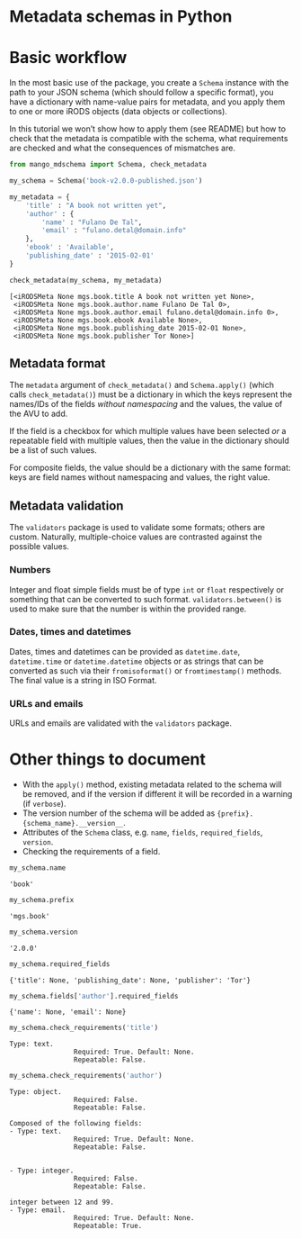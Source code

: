 Metadata schemas in Python
================

# Basic workflow

In the most basic use of the package, you create a `Schema` instance
with the path to your JSON schema (which should follow a specific
format), you have a dictionary with name-value pairs for metadata, and
you apply them to one or more iRODS objects (data objects or
collections).

In this tutorial we won’t show how to apply them (see README) but how to
check that the metadata is compatible with the schema, what requirements
are checked and what the consequences of mismatches are.

``` python
from mango_mdschema import Schema, check_metadata
```

``` python
my_schema = Schema('book-v2.0.0-published.json')
```

``` python
my_metadata = {
    'title' : "A book not written yet",
    'author' : {
        'name' : "Fulano De Tal",
        'email' : "fulano.detal@domain.info"
    },
    'ebook' : 'Available',
    'publishing_date' : '2015-02-01'
}
```

``` python
check_metadata(my_schema, my_metadata)
```

    [<iRODSMeta None mgs.book.title A book not written yet None>,
     <iRODSMeta None mgs.book.author.name Fulano De Tal 0>,
     <iRODSMeta None mgs.book.author.email fulano.detal@domain.info 0>,
     <iRODSMeta None mgs.book.ebook Available None>,
     <iRODSMeta None mgs.book.publishing_date 2015-02-01 None>,
     <iRODSMeta None mgs.book.publisher Tor None>]

## Metadata format

The `metadata` argument of `check_metadata()` and `Schema.apply()`
(which calls `check_metadata()`) must be a dictionary in which the keys
represent the names/IDs of the fields *without namespacing* and the
values, the value of the AVU to add.

If the field is a checkbox for which multiple values have been selected
*or* a repeatable field with multiple values, then the value in the
dictionary should be a list of such values.

For composite fields, the value should be a dictionary with the same
format: keys are field names without namespacing and values, the right
value.

## Metadata validation

The `validators` package is used to validate some formats; others are
custom. Naturally, multiple-choice values are contrasted against the
possible values.

### Numbers

Integer and float simple fields must be of type `int` or `float`
respectively or something that can be converted to such format.
`validators.between()` is used to make sure that the number is within
the provided range.

### Dates, times and datetimes

Dates, times and datetimes can be provided as `datetime.date`,
`datetime.time` or `datetime.datetime` objects or as strings that can be
converted as such via their `fromisoformat()` or `fromtimestamp()`
methods. The final value is a string in ISO Format.

### URLs and emails

URLs and emails are validated with the `validators` package.

# Other things to document

- With the `apply()` method, existing metadata related to the schema
  will be removed, and if the version if different it will be recorded
  in a warning (if `verbose`).
- The version number of the schema will be added as
  `{prefix}.{schema_name}.__version__`.
- Attributes of the `Schema` class, e.g. `name`, `fields`,
  `required_fields`, `version`.
- Checking the requirements of a field.

``` python
my_schema.name
```

    'book'

``` python
my_schema.prefix
```

    'mgs.book'

``` python
my_schema.version
```

    '2.0.0'

``` python
my_schema.required_fields
```

    {'title': None, 'publishing_date': None, 'publisher': 'Tor'}

``` python
my_schema.fields['author'].required_fields
```

    {'name': None, 'email': None}

``` python
my_schema.check_requirements('title')
```

    Type: text.
                    Required: True. Default: None.
                    Repeatable: False.
                    

``` python
my_schema.check_requirements('author')
```

    Type: object.
                    Required: False.
                    Repeatable: False.
                    
    Composed of the following fields:
    - Type: text.
                    Required: True. Default: None.
                    Repeatable: False.
                    

    - Type: integer.
                    Required: False.
                    Repeatable: False.
                    
    integer between 12 and 99.
    - Type: email.
                    Required: True. Default: None.
                    Repeatable: True.
                    
